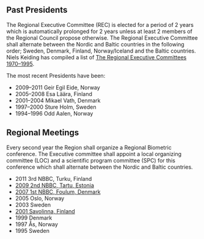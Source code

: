 Past Presidents
---------------

The Regional Executive Committee (REC) is elected for a period of 2 years which is automatically prolonged for 2 years unless at least 2 members of the Regional Council propose otherwise. The Regional Executive Committee shall alternate between the Nordic and Baltic countries in the following order; Sweden, Denmark, Finland, Norway/Iceland and the Baltic countries. Niels Keiding has compiled a list of [The Regional Executive Committees 1970–1995](Nordic%20Region%20history.pdf).

The most recent Presidents have been:

- 2009–2011 Geir Egil Eide, Norway
- 2005–2008 Esa Läära, Finland
- 2001–2004 Mikael Vath, Denmark
- 1997–2000 Sture Holm, Sweden
- 1994–1996 Odd Aalen, Norway


Regional Meetings
-----------------

Every second year the Region shall organize a Regional Biometric conference. The Executive committee shall appoint a local organizing committee (LOC) and a scientific program committee (SPC) for this conference which shall alternate between the Nordic and Baltic countries.

- 2011 3rd NBBC, Turku, Finland
- [2009 2nd NBBC, Tartu, Estonia](http://www.ms.ut.ee/NBBC09/)
- [2007 1st NBBC, Foulum, Denmark](http://www.nbbc07.agrsci.org/)
- 2005 Oslo, Norway
- 2003 Sweden
- [2001 Savolinna, Finland](http://www.joensuu.fi/statnet/ibs/)
- 1999 Denmark
- 1997 Ås, Norway
- 1995 Sweden
 